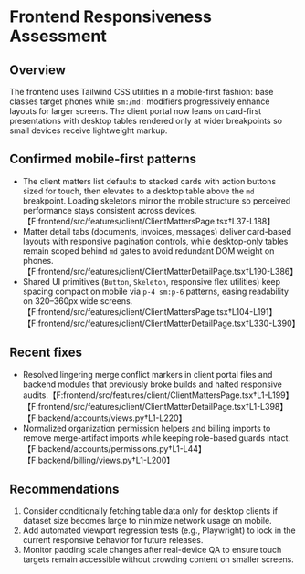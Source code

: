 # Frontend Responsiveness Assessment

## Overview
The frontend uses Tailwind CSS utilities in a mobile-first fashion: base classes target phones while `sm:`/`md:` modifiers progressively enhance layouts for larger screens. The client portal now leans on card-first presentations with desktop tables rendered only at wider breakpoints so small devices receive lightweight markup.

## Confirmed mobile-first patterns
- The client matters list defaults to stacked cards with action buttons sized for touch, then elevates to a desktop table above the `md` breakpoint. Loading skeletons mirror the mobile structure so perceived performance stays consistent across devices.【F:frontend/src/features/client/ClientMattersPage.tsx†L37-L188】
- Matter detail tabs (documents, invoices, messages) deliver card-based layouts with responsive pagination controls, while desktop-only tables remain scoped behind `md` gates to avoid redundant DOM weight on phones.【F:frontend/src/features/client/ClientMatterDetailPage.tsx†L190-L386】
- Shared UI primitives (`Button`, `Skeleton`, responsive flex utilities) keep spacing compact on mobile via `p-4 sm:p-6` patterns, easing readability on 320–360px wide screens.【F:frontend/src/features/client/ClientMattersPage.tsx†L104-L191】【F:frontend/src/features/client/ClientMatterDetailPage.tsx†L330-L390】

## Recent fixes
- Resolved lingering merge conflict markers in client portal files and backend modules that previously broke builds and halted responsive audits.【F:frontend/src/features/client/ClientMattersPage.tsx†L1-L199】【F:frontend/src/features/client/ClientMatterDetailPage.tsx†L1-L398】【F:backend/accounts/views.py†L1-L220】
- Normalized organization permission helpers and billing imports to remove merge-artifact imports while keeping role-based guards intact.【F:backend/accounts/permissions.py†L1-L44】【F:backend/billing/views.py†L1-L200】

## Recommendations
1. Consider conditionally fetching table data only for desktop clients if dataset size becomes large to minimize network usage on mobile.
2. Add automated viewport regression tests (e.g., Playwright) to lock in the current responsive behavior for future releases.
3. Monitor padding scale changes after real-device QA to ensure touch targets remain accessible without crowding content on smaller screens.

